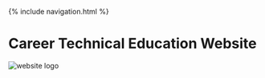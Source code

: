 {% include navigation.html %}
# Career Technical Education Website
![website logo](https://user-images.githubusercontent.com/89223976/158883344-b75901a1-56ef-4d39-abb4-2e27ebe97502.png)
